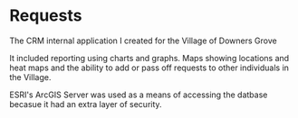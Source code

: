 # Requests

The CRM internal application I created for the Village of Downers Grove

It included reporting using charts and graphs. Maps showing locations and heat maps and the ability to add or pass off requests to other individuals in the Village.

ESRI's ArcGIS Server was used as a means of accessing the datbase becasue it had an extra layer of security.